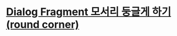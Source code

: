 # [Dialog Fragment 모서리 둥글게 하기 (round corner)](https://wooooooak.github.io/android/2019/09/16/dialogFragment_border/)

